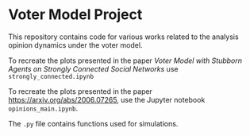 # Voter Model Project

This repository contains code for various works related to the analysis opinion dynamics under the voter model.

To recreate the plots presented in the paper <i>Voter Model with Stubborn Agents on Strongly Connected Social Networks</i> use `strongly_connected.ipynb`

To recreate the plots presented in the paper https://arxiv.org/abs/2006.07265, use the Jupyter notebook `opinions_main.ipynb`.

The `.py` file contains functions used for simulations.
